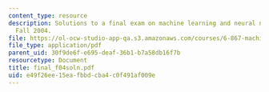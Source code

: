 ```yaml
---
content_type: resource
description: Solutions to a final exam on machine learning and neural networks from
  Fall 2004.
file: https://ol-ocw-studio-app-qa.s3.amazonaws.com/courses/6-867-machine-learning-fall-2006/e49f26ee15eafbbdcba4c0f491af009e_final_f04soln.pdf
file_type: application/pdf
parent_uid: 30f9de6f-e695-deaf-36b1-b7a58db16f7b
resourcetype: Document
title: final_f04soln.pdf
uid: e49f26ee-15ea-fbbd-cba4-c0f491af009e
---
```

